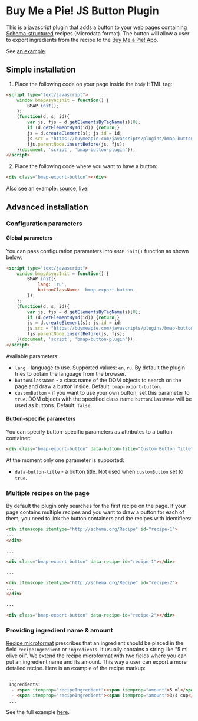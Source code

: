 # Buy Me a Pie! JS Button Plugin

This is a javascript plugin that adds a button to your web pages containing [Schema-structured](https://schema.org/Recipe) recipes (Microdata format).
The button will allow a user to export ingredients from the recipe to the [Buy Me a Pie! App](http://buymeapie.com/).

See [an example](https://buymeapie.com/examples/bmap-button-plugin.html).

## Simple installation

1. Place the following code on your page inside the `body` HTML tag:

  ```html
  <script type="text/javascript">
      window.bmapAsyncInit = function() {
          BMAP.init();
      };
      (function(d, s, id){
          var js, fjs = d.getElementsByTagName(s)[0];
          if (d.getElementById(id)) {return;}
          js = d.createElement(s); js.id = id;
          js.src = "https://buymeapie.com/javascripts/plugins/bmap-button-plugin.v1.js";
          fjs.parentNode.insertBefore(js, fjs);
      }(document, 'script', 'bmap-button-plugin'));
  </script>
  ```

2. Place the following code where you want to have a button:

  ```html
  <div class="bmap-export-button"></div>
  ```

Also see an example: [source](examples/recipe.html), [live](https://buymeapie.com/examples/bmap-button-plugin.html).

## Advanced installation

### Configuration parameters

#### Global parameters

You can pass configuration parameters into `BMAP.init()` function as shown below:

```html
<script type="text/javascript">
    window.bmapAsyncInit = function() {
        BMAP.init({
            lang: 'ru',
            buttonClassName: 'bmap-export-button'
        });
    };
    (function(d, s, id){
        var js, fjs = d.getElementsByTagName(s)[0];
        if (d.getElementById(id)) {return;}
        js = d.createElement(s); js.id = id;
        js.src = "https://buymeapie.com/javascripts/plugins/bmap-button-plugin.v1.js";
        fjs.parentNode.insertBefore(js, fjs);
    }(document, 'script', 'bmap-button-plugin'));
</script>
```

Available parameters:

* `lang` - language to use. Supported values: `en`, `ru`. By default the plugin tries to obtain the language from the browser.
* `buttonClassName` - a class name of the DOM objects to search on the page and draw a button inside. Default: `bmap-export-button`.
* `customButton` -  if you want to use your own button, set this parameter to `true`. DOM objects with the specified class name `buttonClassName` will be used as buttons. Default: `false`.

#### Button-specific parameters

You can specify button-specific parameters as attributes to a button container:

```html
<div class="bmap-export-button" data-button-title="Custom Button Title"></div>
```

At the moment only one parameter is supported:

* `data-button-title` - a button title. Not used when `customButton` set to `true`.

### Multiple recipes on the page

By default the plugin only searches for the first recipe on the page. If your page contains multiple recipes and you
want to draw a button for each of them, you need to link the button containers and the recipes with identifiers:

```html
<div itemscope itemtype="http://schema.org/Recipe" id="recipe-1">
...
</div>

...

<div class="bmap-export-button" data-recipe-id="recipe-1"></div>

...

<div itemscope itemtype="http://schema.org/Recipe" id="recipe-2">
...
</div>

...

<div class="bmap-export-button" data-recipe-id="recipe-2"></div>
```

### Providing ingredient name & amount

[Recipe microformat](https://schema.org/Recipe) prescribes that an ingredient should be placed in the field `recipeIngredient` or `ingredients`. It usually contains a string like "5 ml olive oil". We extend the recipe microformat with two fields where you can put an ingredient name and its amount. This way a user can export a more detailed recipe. Here is an example of the recipe markup:

```html
 ...
 Ingredients:
  - <span itemprop="recipeIngredient"><span itemprop="amount">5 ml</span> <span itemprop="name">olive oil</span></span>
  - <span itemprop="recipeIngredient"><span itemprop="amount">3/4 cup</span> <span itemprop="name">sugar</span></span>
 ...
```

See the full example [here](examples/recipe.html).
